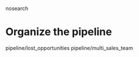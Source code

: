 nosearch  

# Organize the pipeline

<div class="toctree" titlesonly="">

pipeline/lost_opportunities pipeline/multi_sales_team

</div>
